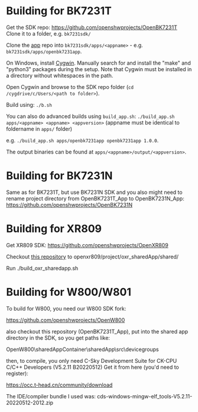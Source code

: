 # Building for BK7231T

Get the SDK repo:
https://github.com/openshwprojects/OpenBK7231T
Clone it to a folder, e.g. `bk7231sdk/`

Clone the [app](https://github.com/openshwprojects/OpenBK7231T_App) repo into `bk7231sdk/apps/<appname>` - e.g. `bk7231sdk/apps/openbk7231app`.

On Windows, install [Cygwin](https://www.cygwin.com). Manually search for and install the "make" and "python3" packages during the setup. Note that Cygwin must be installed in a directory without whitespaces in the path.

Open Cygwin and browse to the SDK repo folder (`cd /cygdrive/c/Users/<path to folder>`).

Build using:
`./b.sh`

You can also do advanced builds using `build_app.sh`:
`./build_app.sh apps/<appname> <appname> <appversion>`
(appname must be identical to foldername in `apps/` folder)

e.g. `./build_app.sh apps/openbk7231app openbk7231app 1.0.0`.

The output binaries can be found at `apps/<appname>/output/<appversion>`.


# Building for BK7231N

Same as for BK7231T, but use BK7231N SDK and you also might need to rename project directory from OpenBK7231T_App to OpenBK7231N_App:
https://github.com/openshwprojects/OpenBK7231N


# Building for XR809

Get XR809 SDK:
https://github.com/openshwprojects/OpenXR809

Checkout [this repository](https://github.com/openshwprojects/OpenBK7231T_App) to openxr809/project/oxr_sharedApp/shared/

Run ./build_oxr_sharedapp.sh


# Building for W800/W801

To build for W800, you need our W800 SDK fork:

https://github.com/openshwprojects/OpenW800

also checkout this repository (OpenBK7231T_App), put into the shared app directory in the SDK, so you get paths like:

OpenW800\sharedAppContainer\sharedApp\src\devicegroups

then, to compile, you only need C-Sky Development Suite for CK-CPU C/C++ Developers (V5.2.11 B20220512)
Get it from here (you'd need to register):

https://occ.t-head.cn/community/download

The IDE/compiler bundle I used was: cds-windows-mingw-elf_tools-V5.2.11-20220512-2012.zip
